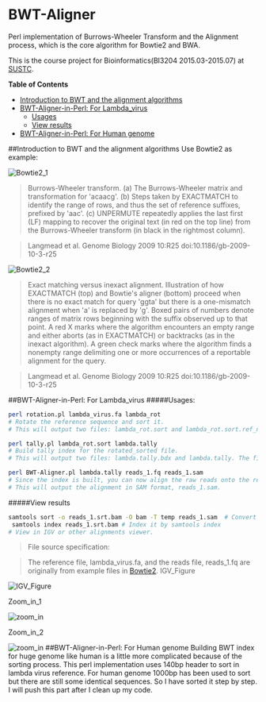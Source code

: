 # BWT-Aligner
Perl implementation of Burrows-Wheeler Transform and the Alignment process, which is the core algorithm for Bowtie2 and BWA.

This is the course project for Bioinformatics(BI3204 2015.03-2015.07) at [SUSTC](http://www.sustc.edu.cn/).

<!-- START doctoc generated TOC please keep comment here to allow auto update -->
<!-- DON'T EDIT THIS SECTION, INSTEAD RE-RUN doctoc TO UPDATE -->
**Table of Contents**

- [Introduction to BWT and the alignment algorithms](#introduction-to-bwt-and-the-alignment-algorithms)
- [BWT-Aligner-in-Perl: For Lambda_virus](#bwt-aligner-in-perl-for-lambda_virus)
  - [Usages](#usages)
  - [View results](#view-results)
- [BWT-Aligner-in-Perl: For Human genome](#bwt-aligner-in-perl-for-human-genome)

<!-- END doctoc generated TOC please keep comment here to allow auto update -->

##Introduction to BWT and the alignment algorithms
Use Bowtie2 as example:

![Bowtie2_1](https://github.com/RodenLuo/BWT-Aligner/blob/master/images/Bowtie2_1.jpg)

>Burrows-Wheeler transform. (a) The Burrows-Wheeler matrix and transformation for 'acaacg'. (b) Steps taken by EXACTMATCH to identify the range of rows, and thus the set of reference suffixes, prefixed by 'aac'. (c) UNPERMUTE repeatedly applies the last first (LF) mapping to recover the original text (in red on the top line) from the Burrows-Wheeler transform (in black in the rightmost column).

>Langmead et al. Genome Biology 2009 10:R25   doi:10.1186/gb-2009-10-3-r25

![Bowtie2_2](https://github.com/RodenLuo/BWT-Aligner/blob/master/images/Bowtie2_2.jpg)

>Exact matching versus inexact alignment. Illustration of how EXACTMATCH (top) and Bowtie's aligner (bottom) proceed when there is no exact match for query 'ggta' but there is a one-mismatch alignment when 'a' is replaced by 'g'. Boxed pairs of numbers denote ranges of matrix rows beginning with the suffix observed up to that point. A red X marks where the algorithm encounters an empty range and either aborts (as in EXACTMATCH) or backtracks (as in the inexact algorithm). A green check marks where the algorithm finds a nonempty range delimiting one or more occurrences of a reportable alignment for the query.

>Langmead et al. Genome Biology 2009 10:R25   doi:10.1186/gb-2009-10-3-r25

##BWT-Aligner-in-Perl: For Lambda_virus
#####Usages:
```bash
perl rotation.pl lambda_virus.fa lambda_rot
# Rotate the reference sequence and sort it.
# This will output two files: lambda_rot.sort and lambda_rot.sort.ref_name.bdx. One temporary file called lambda_rot.out will be generated and then deleted.
```
```bash
perl tally.pl lambda_rot.sort lambda.tally
# Build tally index for the rotated_sorted file.
# This will output two files: lambda.tally.bdx and lambda.tally. The files generated in the first step, lambda_rot.sort and lambda_rot.sort.ref_name.bdx, will be deleted in this step.
```
```bash
perl BWT-Aligner.pl lambda.tally reads_1.fq reads_1.sam
# Since the index is built, you can now align the raw reads onto the reference.
# This will output the alignment in SAM format, reads_1.sam.
```
#####View results
```bash
samtools sort -o reads_1.srt.bam -O bam -T temp reads_1.sam  # Convert it to sorted bam
 samtools index reads_1.srt.bam # Index it by samtools index
# View in IGV or other alignments viewer.
```
>File source specification:

>The reference file, lambda_virus.fa, and the reads file, reads_1.fq are originally from example files in [Bowtie2](http://bowtie-bio.sourceforge.net/bowtie2/index.shtml).
IGV_Figure

![IGV_Figure](https://github.com/RodenLuo/BWT-Aligner/blob/master/images/IGV_figure.png)

Zoom_in_1

![zoom_in](https://github.com/RodenLuo/BWT-Aligner/blob/master/images/Zoom_in_1.png)

Zoom_in_2

![zoom_in](https://github.com/RodenLuo/BWT-Aligner/blob/master/images/Zoom_in_2.png)
##BWT-Aligner-in-Perl: For Human genome
Building BWT index for huge genome like human is a little more complicated because of the sorting process. This perl implementation uses 140bp header to sort in lambda virus reference. For human genome 1000bp has been used to sort but there are still some identical sequences. So I have sorted it step by step. I will push this part after I clean up my code.
